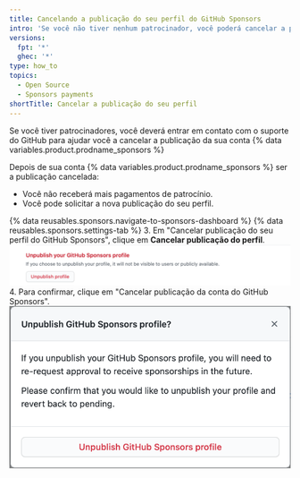 ```yaml
---
title: Cancelando a publicação do seu perfil do GitHub Sponsors
intro: 'Se você não tiver nenhum patrocinador, você poderá cancelar a publicação do seu perfil de {% data variables.product.prodname_sponsors %}.'
versions:
  fpt: '*'
  ghec: '*'
type: how_to
topics:
  - Open Source
  - Sponsors payments
shortTitle: Cancelar a publicação do seu perfil
---
```


Se você tiver patrocinadores, você deverá entrar em contato com o suporte do GitHub para ajudar você a cancelar a publicação da sua conta {% data variables.product.prodname_sponsors %}

Depois de sua conta {% data variables.product.prodname_sponsors %} ser a publicação cancelada:
- Você não receberá mais pagamentos de patrocínio.
- Você pode solicitar a nova publicação do seu perfil.

{% data reusables.sponsors.navigate-to-sponsors-dashboard %}
{% data reusables.sponsors.settings-tab %}
3. Em "Cancelar publicação do seu perfil do GitHub Sponsors", clique em **Cancelar publicação do perfil**. ![Botão "Remover publicação do perfil"](/assets/images/help/sponsors/unpublish-profile-button.png)
4. Para confirmar, clique em "Cancelar publicação da conta do GitHub Sponsors". ![Botão "Cancelar publicação do perfil dos GitHub Sponsors"](/assets/images/help/sponsors/unpublish-profile-dialog.png)
